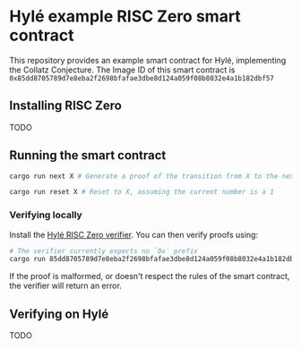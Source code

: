 # Hylé example RISC Zero smart contract

This repository provides an example smart contract for Hylé, implementing the Collatz Conjecture.
The Image ID of this smart contract is `0x85dd8705789d7e8eba2f2698bfafae3dbe8d124a059f08b8032e4a1b182dbf57`

## Installing RISC Zero

TODO

## Running the smart contract

```bash
cargo run next X # Generate a proof of the transition from X to the next number in the collatz conjecture
```

```bash
cargo run reset X # Reset to X, assuming the current number is a 1
```

### Verifying locally

Install the [Hylé RISC Zero verifier](https://github.com/Hyle-org/hyle-risc-zero-verifier).
You can then verify proofs using:
```sh
# The verifier currently expects no `0x` prefix
cargo run 85dd8705789d7e8eba2f2698bfafae3dbe8d124a059f08b8032e4a1b182dbf57 [path_to_proof] [initial_state] [final_state]
```
If the proof is malformed, or doesn't respect the rules of the smart contract, the verifier will return an error.

## Verifying on Hylé

TODO

